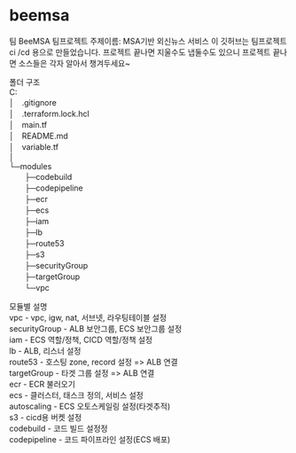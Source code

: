 # beemsa
팀 BeeMSA 팀프로젝트 
주제이름: MSA기반 외신뉴스 서비스 
이 깃허브는 팀프로젝트 ci /cd 용으로 만들었습니다. 
프로젝트 끝나면 지울수도 냅둘수도 있으니 프로젝트 끝나면 
소스들은 각자 알아서 챙겨두세요~
  
폴더 구조  
C:  
│　.gitignore  
│　.terraform.lock.hcl  
│　main.tf  
│　README.md  
│　variable.tf  
│  
└─modules  
　　├─codebuild  
　　├─codepipeline  
　　├─ecr  
　　├─ecs  
　　├─iam  
　　├─lb  
　　├─route53  
　　├─s3  
　　├─securityGroup  
　　├─targetGroup  
　　└─vpc  
  
모듈별 설명  
vpc - vpc, igw, nat, 서브넷, 라우팅테이블 설정  
securityGroup - ALB 보안그룹, ECS 보안그룹 설정  
iam - ECS 역할/정책, CICD 역할/정책 설정  
lb - ALB, 리스너 설정  
route53 - 호스팅 zone, record 설정 => ALB 연결  
targetGroup - 타겟 그룹 설정 => ALB 연결  
ecr - ECR 불러오기  
ecs - 클러스터, 태스크 정의, 서비스 설정  
autoscaling - ECS 오토스케일링 설정(타겟추적)  
s3 - cicd용 버켓 설정  
codebuild - 코드 빌드 설정정  
codepipeline - 코드 파이프라인 설정(ECS 배포)  
